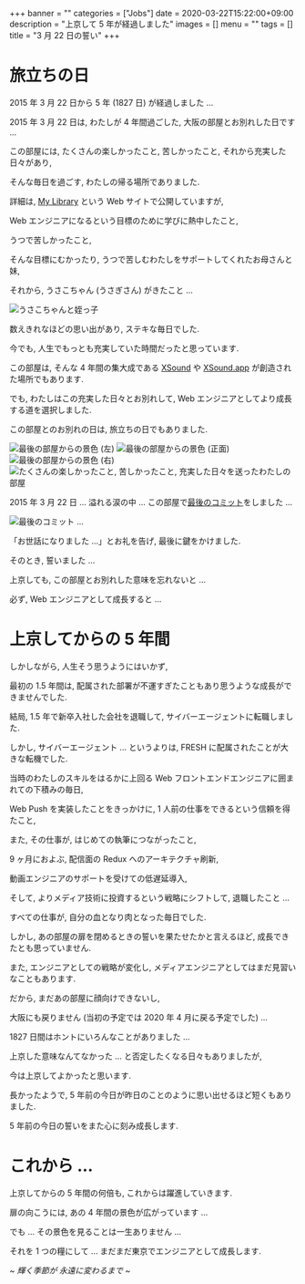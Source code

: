 +++
banner = ""
categories = ["Jobs"]
date = 2020-03-22T15:22:00+09:00
description = "上京して 5 年が経過しました"
images = []
menu = ""
tags = []
title = "3 月 22 日の誓い"
+++

# 旅立ちの日

2015 年 3 月 22 日から 5 年 (1827 日) が経過しました ...

2015 年 3 月 22 日は, わたしが 4 年間過ごした, 大阪の部屋とお別れした日です ...

この部屋には, たくさんの楽しかったこと, 苦しかったこと, それから充実した日々があり,

そんな毎日を過ごす, わたしの帰る場所でありました.

詳細は, [My Library](https://korilakkuma.github.io/MyLibrary/) という Web サイトで公開していますが,

Web エンジニアになるという目標のために学びに熱中したこと,

うつで苦しかったこと,

そんな目標にむかったり, うつで苦しむわたしをサポートしてくれたお母さんと妹,

それから, うさこちゃん (うさぎさん) がきたこと ...

![うさこちゃんと姪っ子](https://user-images.githubusercontent.com/4006693/77241719-9e1f2b80-6c39-11ea-9068-592c162b8492.jpg)

数えきれなほどの思い出があり, ステキな毎日でした.

今でも, 人生でもっとも充実していた時間だったと思っています.

この部屋は, そんな 4 年間の集大成である [XSound](https://xsound.jp/) や [XSound.app](https://xsound.app/) が創造された場所でもあります.

でも, わたしはこの充実した日々とお別れして, Web エンジニアとしてより成長する道を選択しました.

この部屋とのお別れの日は, 旅立ちの日でもありました.

![最後の部屋からの景色 (左)](https://user-images.githubusercontent.com/4006693/77241742-1b4aa080-6c3a-11ea-93b5-8e6e0e86ba29.jpg)
![最後の部屋からの景色 (正面)](https://user-images.githubusercontent.com/4006693/77241752-34535180-6c3a-11ea-9dfd-3919753ce507.jpg)
![最後の部屋からの景色 (右)](https://user-images.githubusercontent.com/4006693/77241763-50ef8980-6c3a-11ea-9671-f7539966d5cb.jpg)
![たくさんの楽しかったこと, 苦しかったこと, 充実した日々を送ったわたしの部屋](https://user-images.githubusercontent.com/4006693/77241793-b80d3e00-6c3a-11ea-9c42-a79549d3294d.jpg)

2015 年 3 月 22 日 ... 溢れる涙の中 ... この部屋で[最後のコミット](https://github.com/Korilakkuma/CanvasView/commits/master)をしました ...

![最後のコミット ...](https://user-images.githubusercontent.com/4006693/77241863-ba23cc80-6c3b-11ea-936f-98a406f67cf6.png)

「お世話になりました ...」とお礼を告げ, 最後に鍵をかけました.

そのとき, 誓いました ...

上京しても, この部屋とお別れした意味を忘れないと ...

必ず, Web エンジニアとして成長すると ...

# 上京してからの 5 年間

しかしながら, 人生そう思うようにはいかず,

最初の 1.5 年間は, 配属された部署が不運すぎたこともあり思うような成長ができませんでした.

結局, 1.5 年で新卒入社した会社を退職して, サイバーエージェントに転職しました.

しかし, サイバーエージェント ... というよりは, FRESH に配属されたことが大きな転機でした.

当時のわたしのスキルをはるかに上回る Web フロントエンドエンジニアに囲まれての下積みの毎日,

Web Push を実装したことをきっかけに, 1 人前の仕事をできるという信頼を得たこと,

また, その仕事が, はじめての執筆につながったこと,

9 ヶ月におよぶ, 配信面の Redux へのアーキテクチャ刷新,

動画エンジニアのサポートを受けての低遅延導入,

そして, よりメディア技術に投資するという戦略にシフトして, 退職したこと ...

すべての仕事が, 自分の血となり肉となった毎日でした.

しかし, あの部屋の扉を閉めるときの誓いを果たせたかと言えるほど, 成長できたとも思っていません.

また, エンジニアとしての戦略が変化し, メディアエンジニアとしてはまだ見習いなこともあります.

だから, まだあの部屋に顔向けできないし,

大阪にも戻りません (当初の予定では 2020 年 4 月に戻る予定でした) ...

1827 日間はホントにいろんなことがありました ...

上京した意味なんてなかった ... と否定したくなる日々もありましたが,

今は上京してよかったと思います.

長かったようで, 5 年前の今日が昨日のことのように思い出せるほど短くもありました.

5 年前の今日の誓いをまた心に刻み成長します.

# これから ...

<!--
大阪に戻るのは, しばらく先になりそうです.

そして, 戻るときは, あの部屋との誓い ... 3 月 22 日の誓いを果たせたと認めたときだと思います.
-->

上京してからの 5 年間の何倍も, これからは躍進していきます.

扉の向こうには, あの 4 年間の景色が広がっています ...

でも ... その景色を見ることは一生ありません ...

それを 1 つの糧にして ... まだまだ東京でエンジニアとして成長します.

_~ 輝く季節が 永遠に変わるまで ~_
